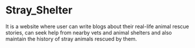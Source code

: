 # Stray_Shelter
It is a website where user can write blogs about their real-life animal rescue stories, can seek help from nearby vets and animal shelters and also maintain the history of stray animals rescued by them.
